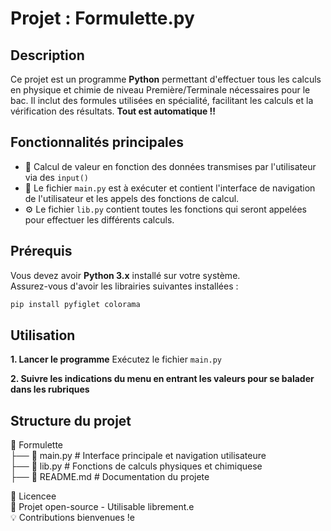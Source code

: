 # Projet : Formulette.py

## Description

Ce projet est un programme **Python** permettant d'effectuer tous les calculs en physique et chimie de niveau Première/Terminale nécessaires pour le bac. Il inclut des formules utilisées en spécialité, facilitant les calculs et la vérification des résultats. **Tout est automatique !!**

## Fonctionnalités principales

- 📌 Calcul de valeur en fonction des données transmises par l'utilisateur via des `input()`
- 📂 Le fichier `main.py` est à exécuter et contient l'interface de navigation de l'utilisateur et les appels des fonctions de calcul.
- ⚙️ Le fichier `lib.py` contient toutes les fonctions qui seront appelées pour effectuer les différents calculs.

## Prérequis

Vous devez avoir **Python 3.x** installé sur votre système.  
Assurez-vous d'avoir les librairies suivantes installées :

```bash
pip install pyfiglet colorama
```

## Utilisation
**1. Lancer le programme**
Exécutez le fichier `main.py`

**2. Suivre les indications du menu en entrant les valeurs pour se balader dans les rubriques**

## Structure du projet
📂 Formulette<br>
 ├── 📄 main.py      # Interface principale et navigation utilisateure<br>
 ├── 📄 lib.py       # Fonctions de calculs physiques et chimiquese<br>
 ├── 📄 README.md    # Documentation du projete<br>

📜 Licencee<br>
📌 Projet open-source - Utilisable librement.e<br>
💡 Contributions bienvenues !e<br>


